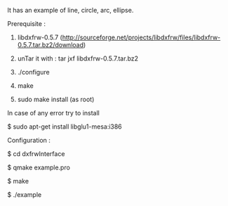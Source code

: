 It has an example of line, circle, arc, ellipse.

Prerequisite :

1) libdxfrw-0.5.7 (http://sourceforge.net/projects/libdxfrw/files/libdxfrw-0.5.7.tar.bz2/download)

2) unTar it with : tar jxf libdxfrw-0.5.7.tar.bz2

3) ./configure

4) make

5) sudo make install (as root)

In case of any error try to install

$ sudo apt-get install libglu1-mesa:i386

Configuration :

$ cd dxfrwInterface

$ qmake example.pro

$ make

$ ./example <dxf file>
